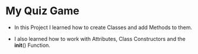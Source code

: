 # My Quiz Game

- In this Project I learned how to create Classes and add Methods to them.

- I also learned how to work with Attributes, Class Constructors and the __init__() Function.
